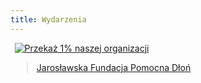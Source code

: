 ```yaml
---
title: Wydarzenia
---
```


<div id="fb-root"></div>
<script async defer crossorigin="anonymous" src="https://connect.facebook.net/pl_PL/sdk.js#xfbml=1&version=v18.0" nonce="P5ecXqAb"></script>
<div style="position:relative;width:491px;margin:0 auto;"><a href="https://www.pitax.pl/rozliczenie-pit-online-0000094513" title="Przekaż 1% naszej organizacji" target="_blank"><img src="img/pitax/pitax_banner1_bg.png" alt="Przekaż 1% naszej organizacji" /></a></div>
<div style="position:relative;width:500px;margin:0 auto;">
	<div class="fb-page" data-href="https://www.facebook.com/pomocnadlonjaroslaw/" data-tabs="timeline" data-width="500" data-height="750" data-small-header="true" data-adapt-container-width="true" data-hide-cover="true" data-show-facepile="true"><blockquote cite="https://www.facebook.com/pomocnadlonjaroslaw/" class="fb-xfbml-parse-ignore"><a href="https://www.facebook.com/pomocnadlonjaroslaw/">Jarosławska Fundacja Pomocna Dłoń</a></blockquote></div>
</div>

